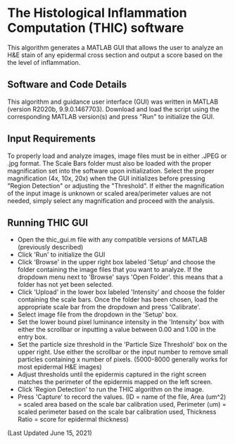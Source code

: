 # The Histological Inflammation Computation (THIC) software
This algorithm generates a MATLAB GUI that allows the user to analyze an H&amp;E stain of any epidermal cross section and output a score based on the the level of inflammation.
## Software and Code Details
This algorithm and guidance user interface (GUI) was written in MATLAB (version R2020b, 9.9.0.1467703). Download and load the script using the corresponding MATLAB version(s) and press "Run" to initialize the GUI. 
## Input Requirements
To properly load and analyze images, image files must be in either .JPEG or .jpg format. The Scale Bars folder must also be loaded with the proper magnification set into the software upon initialization. Select the proper magnification (4x, 10x, 20x) when the GUI initializes before pressing "Region Detection" or adjusting the "Threshold". If either the magnification of the input image is unknown or scaled area/perimeter values are not needed, simply select any magnification and proceed with the analysis.
## Running THIC GUI
- Open the thic_gui.m file with any compatible versions of MATLAB (previously described)
- Click 'Run' to initialize the GUI
- Click 'Browse' in the upper right box labeled 'Setup' and choose the folder containing the image files that you want to analyze. If the dropdown menu next to 'Browse' says 'Open Folder'. this means that a folder has not yet been selected.
- Click 'Upload' in the lower box labeled 'Intensity' and choose the folder containing the scale bars. Once the folder has been chosen, load the appropriate scale bar from the dropdown and press 'Calibrate'.
- Select image file from the dropdown in the 'Setup' box.
- Set the lower bound pixel luminance intensity in the 'Intensity' box with either the scrollbar or inputting a value between 0.00 and 1.00 in the entry box.
- Set the particle size threshold in the 'Particle Size Threshold' box on the upper right. Use either the scrollbar or the input number to remove small particles containing x number of pixels. (5000-8000 generally works for most epidermal H&E images)
- Adjust thresholds until the epidermis captured in the right screen matches the perimeter of the epidermis mapped on the left screen.
- Click 'Region Detection' to run the THIC algorithm on the image.
- Press 'Capture' to record the values. (ID = name of the file, Area (um^2) = scaled area based on the scale bar calibration used, Perimeter (um) = scaled perimeter based on the scale bar calibration used, Thickness Ratio = score for epidermal thickness)
 
(Last Updated June 15, 2021) 
 
 
 
